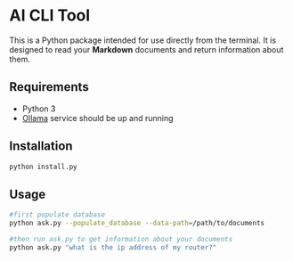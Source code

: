 # AI CLI Tool

This is a Python package intended for use directly from the terminal.
It is designed to read your **Markdown** documents and return information about them.


## Requirements
* Python 3
* [Ollama](https://ollama.com/download) service should be up and running

## Installation
```bash
python install.py
```

## Usage
```bash
#first populate database
python ask.py --populate_database --data-path=/path/to/documents

#then run ask.py to get information about your documents
python ask.py "what is the ip address of my router?"
```